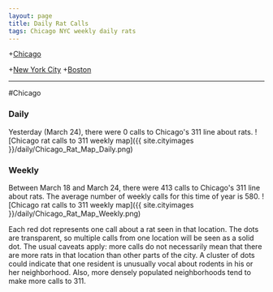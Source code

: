 ```yaml
---
layout: page
title: Daily Rat Calls
tags: Chicago NYC weekly daily rats
---
```


+[Chicago](#chicago)

+[New York City](#nyc)
+[Boston](#boston)

****

#Chicago <a id="chicago"><a>
### Daily
Yesterday (March 24), there were 0 calls to Chicago's 311 line about rats.
![Chicago rat calls to 311 weekly map]({{ site.cityimages }}/daily/Chicago_Rat_Map_Daily.png)

### Weekly
Between March 18 and March 24, there were 413 calls to Chicago's 311 line about rats. The average number of weekly calls for this time of year is 580.
![Chicago rat calls to 311 weekly map]({{ site.cityimages }}/daily/Chicago_Rat_Map_Weekly.png)

Each red dot represents one call about a rat seen in that location. The dots are transparent, so multiple calls from one location will be seen as a solid dot. The usual caveats apply: more calls do not necessarily mean that there are more rats in that location than other parts of the city. A cluster of dots could indicate that one resident is unusually vocal about rodents in his or her neighborhood. Also, more densely populated neighborhoods tend to make more calls to 311.